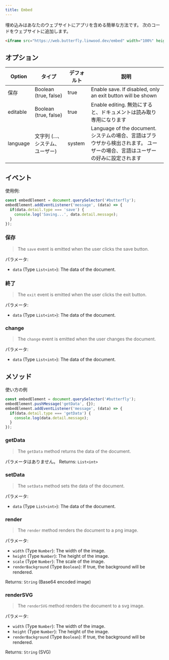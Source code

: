 ```yaml
---
title: Embed
---
```


埋め込みはあなたのウェブサイトにアプリを含める簡単な方法です。
次のコードをウェブサイトに追加します。

```html
<iframe src="https://web.butterfly.linwood.dev/embed" width="100%" height="500px" allowtransparency="true"></iframe>
```

## オプション

| Option   | タイプ                                                                                    | デフォルト  | 説明                                                                                           |
| -------- | -------------------------------------------------------------------------------------- | ------ | -------------------------------------------------------------------------------------------- |
| 保存       | Boolean (true, false)                                               | true   | Enable save. If disabled, only an exit button will be shown                  |
| editable | Boolean (true, false)                                               | true   | Enable editing. 無効にすると、ドキュメントは読み取り専用になります                                    |
| language | 文字列 (...、システム、ユーザー) | system | Language of the document. システムの場合、言語はブラウザから検出されます。 ユーザーの場合、言語はユーザーの好みに設定されます |

## イベント

使用例:

```javascript
const embedElement = document.querySelector('#butterfly');
embedElement.addEventListener('message', (data) => {
  if(data.detail.type === 'save') {
    console.log('Saving...', data.detail.message);
  }
});
```

### 保存

> The `save` event is emitted when the user clicks the save button.

パラメータ:

- `data` (Type `List<int>`): The data of the document.

### 終了

> The `exit` event is emitted when the user clicks the exit button.

パラメータ:

- `data` (Type `List<int>`): The data of the document.

### change

> The `change` event is emitted when the user changes the document.

パラメータ:

- `data` (Type `List<int>`): The data of the document.

## メソッド

使い方の例

```javascript
const embedElement = document.querySelector('#butterfly');
embedElement.pushMessage('getData', {});
embedElement.addEventListener('message', (data) => {
  if(data.detail.type === 'getData') {
    console.log(data.detail.message);
  }
});
```

### getData

> The `getData` method returns the data of the document.

パラメータはありません。
Returns: `List<int>`

### setData

> The `setData` method sets the data of the document.

パラメータ:

- `data` (Type `List<int>`): The data of the document.

### render

> The `render` method renders the document to a png image.

パラメータ:

- `width` (Type `Number`): The width of the image.
- `height` (Type `Number`): The height of the image.
- `scale` (Type `Number`): The scale of the image.
- `renderBackground` (Type `Boolean`): If true, the background will be rendered.

Returns: `String` (Base64 encoded image)

### renderSVG

> The `renderSVG` method renders the document to a svg image.

パラメータ:

- `width` (Type `Number`): The width of the image.
- `height` (Type `Number`): The height of the image.
- `renderBackground` (Type `Boolean`): If true, the background will be rendered.

Returns: `String` (SVG)
